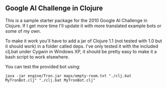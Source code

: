 Google AI Challenge in Clojure
------------------------------

This is a sample starter package for the 2010 Google AI Challenge in
Clojure. If I get more time I'll update it with more translated example
bots or some of my own.

To make it work you'll have to add a jar of Clojure 1.1 (not tested with
1.0 but it should work) in a folder called deps. I've only tested it
with the included clj.bat under Cygwin in Windows XP, it should be
pretty easy to make it a bash script to work elsewhere.

You can test the provided bot using:

    java -jar engine/Tron.jar maps/empty-room.txt "./clj.bat MyTronBot.clj" "./clj.bat MyTronBot.clj"
